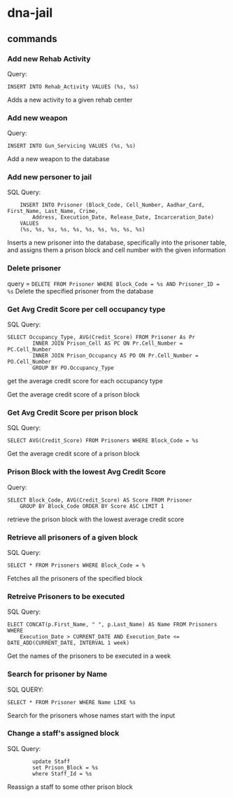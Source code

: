 # dna-jail

## commands

### Add new Rehab Activity
Query:
```
INSERT INTO Rehab_Activity VALUES (%s, %s)
```
Adds a new activity to a given rehab center

### Add new weapon
Query:
```
INSERT INTO Gun_Servicing VALUES (%s, %s)
```
Add a new weapon to the database

### Add new personer to jail

SQL Query:
```
    INSERT INTO Prisoner (Block_Code, Cell_Number, Aadhar_Card, First_Name, Last_Name, Crime,
        Address, Execution_Date, Release_Date, Incarceration_Date)
    VALUES
    (%s, %s, %s, %s, %s, %s, %s, %s, %s, %s)
```

Inserts a new prisoner into the database, specifically into the prisoner table, and assigns them a prison block and cell number with the given information

### Delete prisoner
query = ```DELETE FROM Prisoner WHERE Block_Code = %s AND Prisoner_ID = %s```
Delete the specified prisoner from the database

### Get Avg Credit Score per cell occupancy type
SQL Query:
```
SELECT Occupancy_Type, AVG(Credit_Score) FROM Prisoner As Pr 
        INNER JOIN Prison_Cell AS PC ON Pr.Cell_Number = PC.Cell_Number 
        INNER JOIN Prison_Occupancy AS PO ON Pr.Cell_Number = PO.Cell_Number 
        GROUP BY PO.Occupancy_Type
```
get the average credit score for each occupancy type

Get the average credit score of a prison block

### Get Avg Credit Score per prison block
SQL Query:
```
SELECT AVG(Credit_Score) FROM Prisoners WHERE Block_Code = %s
```

Get the average credit score of a prison block

### Prison Block with the lowest Avg Credit Score
Query:
```
SELECT Block_Code, AVG(Credit_Score) AS Score FROM Prisoner
    GROUP BY Block_Code ORDER BY Score ASC LIMIT 1
```
retrieve the prison block with the lowest average credit score

### Retrieve all prisoners of a given block

SQL Query:
```
SELECT * FROM Prisoners WHERE Block_Code = %
```

Fetches all the prisoners of the specified block

### Retreive Prisoners to be executed
SQL Query:
```
ELECT CONCAT(p.First_Name, " ", p.Last_Name) AS Name FROM Prisoners WHERE 
    Execution_Date > CURRENT_DATE AND Execution_Date <= DATE_ADD(CURRENT_DATE, INTERVAL 1 week)
```
Get the names of the prisoners to be executed in a week



### Search for prisoner by Name
SQL QUERY:
```
SELECT * FROM Prisoner WHERE Name LIKE %s
```
Search for the prisoners whose names start with the input

### Change a staff's assigned block
SQL Query:
```
        update Staff
        set Prison_Block = %s
        where Staff_Id = %s
```
Reassign a staff to some other prison block
